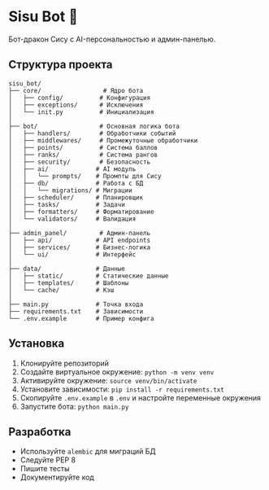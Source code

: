 # Sisu Bot 🐉

Бот-дракон Сису с AI-персональностью и админ-панелью.

## Структура проекта

```
sisu_bot/
├── core/                 # Ядро бота
│   ├── config/          # Конфигурация
│   ├── exceptions/      # Исключения
│   └── init.py          # Инициализация
│
├── bot/                 # Основная логика бота
│   ├── handlers/        # Обработчики событий
│   ├── middlewares/     # Промежуточные обработчики
│   ├── points/          # Система баллов
│   ├── ranks/           # Система рангов
│   ├── security/        # Безопасность
│   ├── ai/             # AI модуль
│   │   └── prompts/    # Промпты для Сису
│   ├── db/             # Работа с БД
│   │   └── migrations/ # Миграции
│   ├── scheduler/      # Планировщик
│   ├── tasks/          # Задачи
│   ├── formatters/     # Форматирование
│   └── validators/     # Валидация
│
├── admin_panel/         # Админ-панель
│   ├── api/            # API endpoints
│   ├── services/       # Бизнес-логика
│   └── ui/             # Интерфейс
│
├── data/               # Данные
│   ├── static/         # Статические данные
│   ├── templates/      # Шаблоны
│   └── cache/          # Кэш
│
├── main.py             # Точка входа
├── requirements.txt    # Зависимости
└── .env.example        # Пример конфига
```

## Установка

1. Клонируйте репозиторий
2. Создайте виртуальное окружение: `python -m venv venv`
3. Активируйте окружение: `source venv/bin/activate`
4. Установите зависимости: `pip install -r requirements.txt`
5. Скопируйте `.env.example` в `.env` и настройте переменные окружения
6. Запустите бота: `python main.py`

## Разработка

- Используйте `alembic` для миграций БД
- Следуйте PEP 8
- Пишите тесты
- Документируйте код 